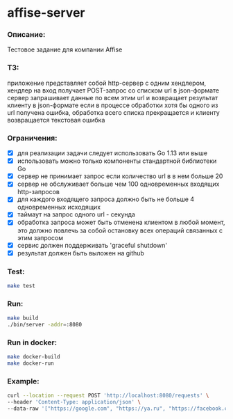 # affise-server

### Описание:
Тестовое задание для компании Affise

### ТЗ:
приложение представляет собой http-сервер с одним хендлером,
хендлер на вход получает POST-запрос со списком url в json-формате
сервер запрашивает данные по всем этим url и возвращает результат клиенту в json-формате
если в процессе обработки хотя бы одного из url получена ошибка, 
обработка всего списка прекращается и клиенту возвращается текстовая ошибка 

### Ограничения:
- [x] для реализации задачи следует использовать Go 1.13 или выше
- [x] использовать можно только компоненты стандартной библиотеки Go
- [x] сервер не принимает запрос если количество url в в нем больше 20
- [x] сервер не обслуживает больше чем 100 одновременных входящих http-запросов
- [x] для каждого входящего запроса должно быть не больше 4 одновременных исходящих
- [x] таймаут на запрос одного url - секунда
- [x] обработка запроса может быть отменена клиентом в любой момент, 
это должно повлечь за собой остановку всех операций связанных с этим запросом
- [x] сервис должен поддерживать 'graceful shutdown'
- [x] результат должен быть выложен на github

### Test:
```bash
make test
```

### Run:
```bash
make build
./bin/server -addr=:8080
```

### Run in docker:
```bash
make docker-build
make docker-run
```

### Example:
```bash
curl --location --request POST 'http://localhost:8080/requests' \
--header 'Content-Type: application/json' \
--data-raw '["https://google.com", "https://ya.ru", "https://facebook.com"]'
```